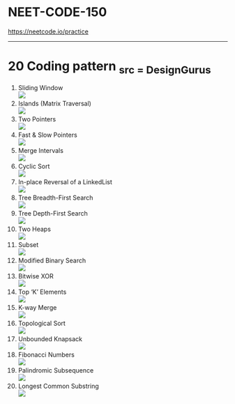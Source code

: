 # NEET-CODE-150
https://neetcode.io/practice
<hr>

# 20 Coding pattern <sub>src = DesignGurus</sub>
<ol>
  <li>Sliding Window
    <br>
    <img src="p/pt1.png">
  </li>
  <li>Islands (Matrix Traversal)
    <br>
    <img src="p/pt2.png">
  </li>
  <li>Two Pointers
    <br>
    <img src="p/pt3.png">
  </li>
  <li>Fast & Slow Pointers
  <br>
    <img src="p/pt4.png">
  </li>
  <li>Merge Intervals
  <br>
    <img src="p/pt5.png">
  </li>
  <li>Cyclic Sort
    <br>
    <img src="p/pt6.png">
  </li>
  <li>In-place Reversal of a LinkedList
    <br>
    <img src="p/pt7.png">
  </li>
  <li>Tree Breadth-First Search
    <br>
    <img src="p/pt8.png">
  </li>
  <li>Tree Depth-First Search
    <br>
    <img src="p/pt9.png">
  </li>
  <li>Two Heaps
    <br>
    <img src="p/pt10.png">
  </li>
  <li>Subset
    <br>
    <img src="p/pt11.png">
  </li>
  <li>Modified Binary Search
    <br>
    <img src="p/pt12.png">
  </li>
  <li>Bitwise XOR
    <br>
    <img src="p/pt13.png">
  </li>
  <li>Top ‘K’ Elements
    <br>
    <img src="p/pt14.png">
  </li>
  <li>K-way Merge
    <br>
    <img src="p/pt15.png">
  </li>
  <li>Topological Sort
    <br>
    <img src="p/pt16.png">
  </li>
  <li>Unbounded Knapsack
    <br>
    <img src="p/pt17.png">
  </li>
  <li>Fibonacci Numbers
    <br>
    <img src="p/pt18.png">
  </li>
  <li>Palindromic Subsequence
    <br>
    <img src="p/pt19.png">
  </li>
  <li>Longest Common Substring
    <br>
    <img src="p/pt20.png">
  </li>
</ol>
